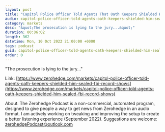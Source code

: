 ```yaml
---
layout: post
title: "Capitol Police Officer Told Agents That Oath Keepers Shielded Him, Sealed FBI Record Shows"
audio: capitol-police-officer-told-agents-oath-keepers-shielded-him-sealed-fbi-record-shows-0
category: markets
desc: "&quot;The prosecution is lying to the jury...&quot;"
duration: 00:06:02
length: 362
datetime: Mon, 10 Oct 2022 21:00:00 +0000
tags: podcast
guid: capitol-police-officer-told-agents-oath-keepers-shielded-him-sealed-fbi-record-shows-0
order: 0
---
```

&quot;The prosecution is lying to the jury...&quot;

Link: [https://www.zerohedge.com/markets/capitol-police-officer-told-agents-oath-keepers-shielded-him-sealed-fbi-record-shows](https://www.zerohedge.com/markets/capitol-police-officer-told-agents-oath-keepers-shielded-him-sealed-fbi-record-shows)

About: The Zerohedge Podcast is a non-commercial, automated program, designed to give people a way to get news from Zerohedge in an audio format.  I am actively working on tweaking and improving the setup to create a better listening experience (September 2022).  Suggestions are welcome: [zerohedgePodcast@outlook.com](mailto:zerohedgePodcast@outlook.com)
